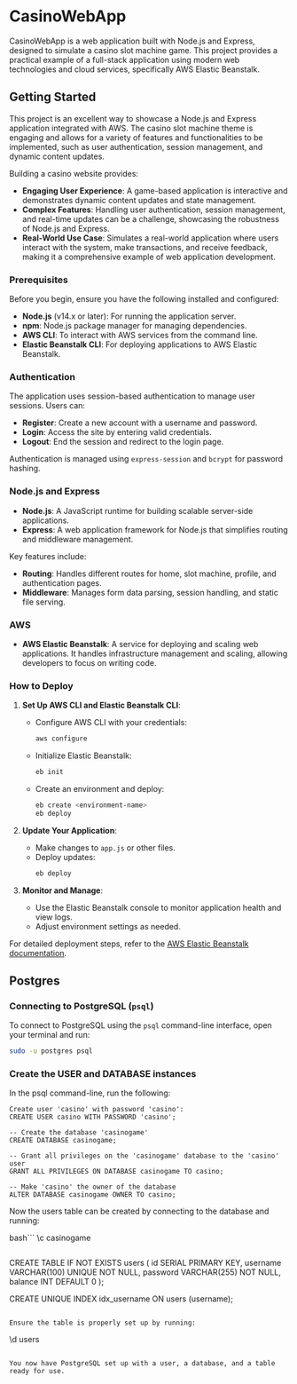 # CasinoWebApp

CasinoWebApp is a web application built with Node.js and Express, designed to simulate a casino slot machine game. This project provides a practical example of a full-stack application using modern web technologies and cloud services, specifically AWS Elastic Beanstalk.

## Getting Started

This project is an excellent way to showcase a Node.js and Express application integrated with AWS. The casino slot machine theme is engaging and allows for a variety of features and functionalities to be implemented, such as user authentication, session management, and dynamic content updates.

Building a casino website provides:
- **Engaging User Experience**: A game-based application is interactive and demonstrates dynamic content updates and state management.
- **Complex Features**: Handling user authentication, session management, and real-time updates can be a challenge, showcasing the robustness of Node.js and Express.
- **Real-World Use Case**: Simulates a real-world application where users interact with the system, make transactions, and receive feedback, making it a comprehensive example of web application development.

### Prerequisites

Before you begin, ensure you have the following installed and configured:
- **Node.js** (v14.x or later): For running the application server.
- **npm**: Node.js package manager for managing dependencies.
- **AWS CLI**: To interact with AWS services from the command line.
- **Elastic Beanstalk CLI**: For deploying applications to AWS Elastic Beanstalk.

### Authentication

The application uses session-based authentication to manage user sessions. Users can:
- **Register**: Create a new account with a username and password.
- **Login**: Access the site by entering valid credentials.
- **Logout**: End the session and redirect to the login page.

Authentication is managed using `express-session` and `bcrypt` for password hashing.

### Node.js and Express

- **Node.js**: A JavaScript runtime for building scalable server-side applications.
- **Express**: A web application framework for Node.js that simplifies routing and middleware management.

Key features include:
- **Routing**: Handles different routes for home, slot machine, profile, and authentication pages.
- **Middleware**: Manages form data parsing, session handling, and static file serving.

### AWS

- **AWS Elastic Beanstalk**: A service for deploying and scaling web applications. It handles infrastructure management and scaling, allowing developers to focus on writing code.

### How to Deploy

1. **Set Up AWS CLI and Elastic Beanstalk CLI**:
   - Configure AWS CLI with your credentials:
     ```bash
     aws configure
     ```
   - Initialize Elastic Beanstalk:
     ```bash
     eb init
     ```
   - Create an environment and deploy:
     ```bash
     eb create <environment-name>
     eb deploy
     ```

2. **Update Your Application**:
   - Make changes to `app.js` or other files.
   - Deploy updates:
     ```bash
     eb deploy
     ```

3. **Monitor and Manage**:
   - Use the Elastic Beanstalk console to monitor application health and view logs.
   - Adjust environment settings as needed.

For detailed deployment steps, refer to the [AWS Elastic Beanstalk documentation](https://docs.aws.amazon.com/elasticbeanstalk/latest/dg/Welcome.html).

## Postgres 

### Connecting to PostgreSQL (`psql`)

To connect to PostgreSQL using the `psql` command-line interface, open your terminal and run:

```bash
sudo -u postgres psql
```

### Create the USER and DATABASE instances

In the psql command-line, run the following:


```psql
Create user 'casino' with password 'casino':
CREATE USER casino WITH PASSWORD 'casino';

-- Create the database 'casinogame'
CREATE DATABASE casinogame;

-- Grant all privileges on the 'casinogame' database to the 'casino' user
GRANT ALL PRIVILEGES ON DATABASE casinogame TO casino;

-- Make 'casino' the owner of the database
ALTER DATABASE casinogame OWNER TO casino;
```

Now the users table can be created by connecting to the database and running:

bash```
\c casinogame
```

```
CREATE TABLE IF NOT EXISTS users (
    id SERIAL PRIMARY KEY,
    username VARCHAR(100) UNIQUE NOT NULL,
    password VARCHAR(255) NOT NULL,
    balance INT DEFAULT 0
);

CREATE UNIQUE INDEX idx_username ON users (username);
```

Ensure the table is properly set up by running: 

```
\d users
```

You now have PostgreSQL set up with a user, a database, and a table ready for use.

